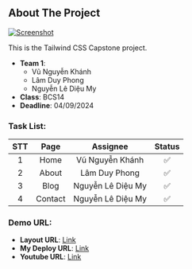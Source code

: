 ## About The Project
[![Screenshot](https://i.imgur.com/AhXPROs.png)](#)

This is the Tailwind CSS Capstone project.

- **Team 1**:
    - Vũ Nguyễn Khánh
    - Lâm Duy Phong
    - Nguyễn Lê Diệu My
- **Class**: BCS14
- **Deadline**: 04/09/2024

### Task List:
| **STT** | **Page** |    **Assignee**   | **Status** |
|:-------:|:--------:|:-----------------:|:----------:|
|    1    |   Home   |  Vũ Nguyễn Khánh  |     ✅     |
|    2    |   About  |   Lâm Duy Phong   |     ✅     |
|    3    |   Blog   | Nguyễn Lê Diệu My |     ✅     |
|    4    |  Contact | Nguyễn Lê Diệu My |     ✅     |

### Demo URL:
- **Layout URL**: [Link](https://astroship-pro.web3templates.com/)
- **My Deploy URL**: [Link](https://bcs14-team1-capstone.vercel.app/)
- **Youtube URL**: [Link](https://youtu.be/hjaCLKbkqk8)